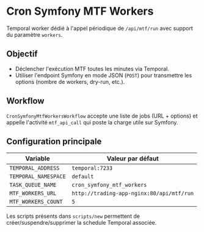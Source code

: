 # Cron Symfony MTF Workers

Temporal worker dédié à l'appel périodique de `/api/mtf/run` avec support du
paramètre `workers`.

## Objectif

- Déclencher l'exécution MTF toutes les minutes via Temporal.
- Utiliser l'endpoint Symfony en mode JSON (`POST`) pour transmettre les
  options (nombre de workers, dry-run, etc.).

## Workflow

`CronSymfonyMtfWorkersWorkflow` accepte une liste de jobs (URL + options) et
appelle l'activité `mtf_api_call` qui poste la charge utile sur Symfony.

## Configuration principale

| Variable                 | Valeur par défaut                            |
|--------------------------|----------------------------------------------|
| `TEMPORAL_ADDRESS`       | `temporal:7233`                              |
| `TEMPORAL_NAMESPACE`     | `default`                                    |
| `TASK_QUEUE_NAME`        | `cron_symfony_mtf_workers`                   |
| `MTF_WORKERS_URL`        | `http://trading-app-nginx:80/api/mtf/run`    |
| `MTF_WORKERS_COUNT`      | `5`                                          |

Les scripts présents dans `scripts/new` permettent de créer/suspendre/supprimer
la schedule Temporal associée.
